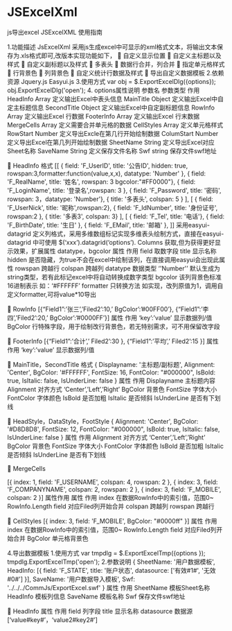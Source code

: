 JSExcelXml
==========

  js导出excel
JSExcelXML 使用指南

1.功能描述
 JsExcelXml 采用js生成excel中可显示的xml格式文本，将输出文本保存为.xls格式即可,改版本实现功能如下，
	自定义显示位置
	自定义主标题以及样式
	自定义副标题以及样式
	多表头
	数据行合并，列合并
	指定单元格样式
	行背景色
	列背景色
	自定义统计行数据及样式
	导出自定义数据模板
2.依赖资源
Jquery.js
Easyui.js
3.使用方式
var obj = $.ExportExcelDlg({options});
obj.ExportExcelDlg('open');
4. options属性说明
参数名	参数类型	作用
HeadInfo	Array	定义输出Excel中表头信息
MainTitle	Object 	定义输出Excel中自定主标题信息
SecondTitle	Object 	定义输出Excel中自定副标题信息
RowInfo	Array	定义输出Excel 行数据
FooterInfo	Array 	定义输出Excel 行末数据
MergeCells	Array 	定义需要合并单元格的数据
CellStyles	Array 	定义单元格样式
RowStart	Number 	定义导出Excle在第几行开始绘制数据
ColumStart	Number 	定义导出Excel在第几列开始绘制数据
SheetName	String 	定义导出Excel对应Sheet名称
SaveName	String 	定义保存文件名称
Swf	string 	保存文件swf地址

	HeadInfo 格式
 [[
  { field: 'F_UserID', title: '公告ID', hidden: true, rowspan:3,formatter:function(value,x,x), datatype: 'Number' },
 { field: 'F_RealName', title: '姓名', rowspan: 3 bgcolor:"#FF0000"},
 { field: 'F_LoginName', title: '登录名',rowspan: 3 },
 { field: 'F_Password', title: '密码', rowspan: 3，datatype: 'Number'},
 { title: '多表头', colspan: 5 }
  ], [
 { field: 'F_UserNick', title: '昵称',rowspan:2},
{ field: 'F_IdNumber', title: '身份证号', rowspan:2 },
 { title: '多表3', colspan: 3}
  ], [
  { field: 'F_Tel', title: '电话'},
  { field: 'F_BirthDate', title: '生日' },
  { field: 'F_EMail', title: '邮箱' },
  ]]
采用easyui-datagrid 定义列格式，采用多维数组标记实现多维表头绘制方式，直接在easyui-datagrid 中可使用 $(‘xxx’).datagrid(‘options’). Columns 获取,但为获得更好显示效果，扩展属性 datatype，bgcolor
属性	作用
field	取数字段
title	显示名称
hidden	是否隐藏，为true不会在excel中绘制该列，在直接调用easyui会出现此属性
rowspan	跨越行
colspan	跨越列
datatype	数据类型 ‘'Number'’ 默认生成为string类型，若有此标记excel中将自动转换成数字类型
bgcolor	该列背景色标准16进制表示 如：‘#FFFFFF’
formatter	只转换方法 如实现，改列原值为1，调用自定义formatter,可将value*10导出

	RowInfo
[{“Field1”:’张三’,’Filed2’:10,’ BgColor’:’#00FF00’},
{“Field1”:’李四’,’Filed2’:20,’ BgColor’:’#0000FF’}]
属性	作用
 ‘key’:’value’	显示数据列/值
BgColor	行特殊字段，用于绘制改行背景色，若无特别需求，可不用保留改字段

	FooterInfo
 [{“Field1”:’合计’,’ Filed2’:30 },
{“Field1”:’平均’,’ Filed2’:15 }]
属性	作用
 ‘key’:’value’	显示数据列/值

	MainTitle，SecondTitle 格式
{ Displayname: '主标题/副标题', Alignment: 'Center', BgColor: '#FFFFFF', FontSize: 16, FontColor: "#000000", IsBold: true, IsItalic: false, IsUnderLine: false }
属性	作用
Displayname	主标题内容
Alignment	对齐方式 ‘Center’,’Left’,’Right’ 
BgColor	背景色
FontSize	字体大小
FontColor	字体颜色
IsBold	是否加粗
IsItalic	是否倾斜
IsUnderLine	是否有下划线

	HeadStyle，DataStyle，FootStyle
 { Alignment: 'Center', BgColor: '#D8D8D8', FontSize: 12, FontColor: "#000000", IsBold: true, IsItalic: false, IsUnderLine: false }
属性	作用
Alignment	对齐方式 ‘Center’,’Left’,’Right’ 
BgColor	背景色
FontSize	字体大小
FontColor	字体颜色
IsBold	是否加粗
IsItalic	是否倾斜
IsUnderLine	是否有下划线

	MergeCells

[{ index: 1, field: 'F_USERNAME', colspan: 4, rowspan: 2 },
{ index: 3, field: 'F_COMPANYNAME', colspan: 2, rowspan: 2 },
{ index: 3, field: 'F_MOBILE', colspan: 2 }]
属性作用
属性	作用
index	在数据RowInfo中的索引值，范围0~ RowInfo.Length
field	对应Filed列开始合并
colspan	跨越列
rowspan	跨越行

	 CellStyles
[{ index: 3, field: 'F_MOBILE', BgColor: "#0000ff" }]
属性	作用
index	在数据RowInfo中的索引值，范围0~ RowInfo.Length
field	对应Filed列开始合并
BgColor	单元格背景色

4.导出数据模板
 1.使用方式
var tmpdlg = $.ExportExcelTmp({options });
tmpdlg.ExportExcelTmp('open');
2.参数说明
{ 
SheetName: '用户数据模板',
 HeadInfo: [{ field: 'F_STATE', title: '账户状态', datasource: ['有效#1#', '无效#0#'] }],
SaveName: '用户数据导入模板',
 Swf: '../../../CommJs/ExportExcel.swf'
}
属性	作用
SheetName	模板Sheet名称
HeadInfo	模板列信息
SaveName	模板名称
Swf	保存文件swf地址

	HeadInfo
属性	作用
field	 列字段
title	显示名称
datasource	数据源[‘value#key#’，‘value2#key2#’]

